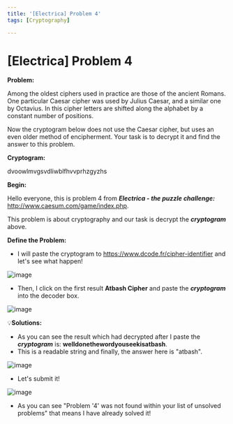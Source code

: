 ```yaml
---
title: '[Electrica] Problem 4'
tags: [Cryptography]

---
```


# [Electrica] Problem 4

**Problem:**


Among the oldest ciphers used in practice are those of the ancient Romans. One particular Caesar cipher was used by Julius Caesar, and a similar one by Octavius. In this cipher letters are shifted along the alphabet by a constant number of positions.

Now the cryptogram below does not use the Caesar cipher, but uses an even older method of encipherment. Your task is to decrypt it and find the answer to this problem. 



**Cryptogram:**


dvoowlmvgsvdliwblfhvvprhzgyzhs

**Begin:**

Hello everyone, this is problem 4 from ***Electrica - the puzzle challenge:*** http://www.caesum.com/game/index.php.

This problem is about cryptography and our task is decrypt the ***cryptogram*** above.

**Define the Problem:**

- I will paste the cryptogram to https://www.dcode.fr/cipher-identifier and let's see what happen!

![image](https://github.com/user-attachments/assets/85a3d9ce-708a-40fd-a4e9-995b2fcd0408)


- Then, I click on the first result **Atbash Cipher** and paste the ***cryptogram*** into the decoder box.

![image](https://github.com/user-attachments/assets/6834378b-c959-4b52-b6c3-9a4d1d08bbbd)




:bulb:**Solutions:**

- As you can see the result which had decrypted after I paste the ***cryptogram*** is: **welldonethewordyouseekisatbash**.
- This is a readable string and finally, the answer here is "atbash".
  
![image](https://github.com/user-attachments/assets/68cf7254-0160-4f59-ab26-06c36d042bd5)


- Let's submit it!

![image](https://github.com/user-attachments/assets/9edc7662-fb53-421c-a3b2-799a3c5f4937)


- As you can see "Problem '4' was not found within your list of unsolved problems" that means I have already solved it!



          

